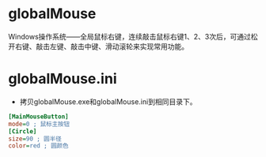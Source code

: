# globalMouse

Windows操作系统——全局鼠标右键，连续敲击鼠标右键1、2、3次后，可通过松开右键、敲击左键、敲击中键、滑动滚轮来实现常用功能。

# globalMouse.ini

- 拷贝globalMouse.exe和globalMouse.ini到相同目录下。

```ini
[MainMouseButton]
mode=0 ; 鼠标主按钮
[Circle]
size=90 ; 圆半径
color=red ; 圆颜色
```
